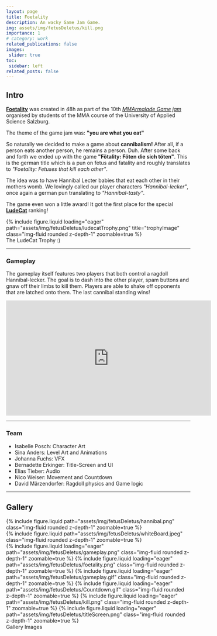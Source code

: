 ```yaml
---
layout: page
title: Foetality
description: An wacky Game Jam Game.
img: assets/img/fetusDeletus/kill.png
importance: 1
# category: work
related_publications: false
images:
 slider: true
toc:
 sidebar: left
related_posts: false
---
```


## Intro

<a href = "https://islberto-des-gemetzels.itch.io/foetality">**Foetality**</a> was created in 48h as part of the 10th <a href= "https://itch.io/jam/mmarmelade-game-jam">*MMArmalade Game jam*</a> organised by students of the MMA course of the University of Applied Science Salzburg.  

The theme of the game jam was: **"you are what you eat"**  

So naturally we decided to make a game about **cannibalism!** After all, if a person eats another person, he remains a person. Duh.
After some back and forth we ended up with the game **"Fötality: Föten die sich töten"**. This is the german title which is a pun on fetus and fatality and roughly translates to *"Foetality: Fetuses that kill each other"*.

The idea was to have Hannibal Lecter babies that eat each other in their mothers womb. We lovingly called our player characters *"Hannibal-lecker"*, once again a german pun translating to *"Hannibal-tasty"*.

The game even won a little award! It got the first place for the special <a href="https://lude.cat/">**LudeCat**</a> ranking!

<div class="row">
    <div class="col-sm mt-3 mt-md-0">
        {% include figure.liquid loading="eager" path="assets/img/fetusDeletus/ludecatTrophy.png" title="trophyImage" class="img-fluid rounded z-depth-1" zoomable=true %}
    </div>
</div>
<div class="caption">
    The LudeCat Trophy :)
</div>

---

### Gameplay
The gameplay itself features two players that both control a ragdoll Hannibal-lecker. The goal is to dash into the other player, spam buttons and gnaw off their limbs to kill them. Players are able to shake off opponents that are latched onto them. The last cannibal standing wins!

<iframe width="560" height="315" src="https://www.youtube.com/embed/R8pxAwZoBS8?si=8tYoXVudYEvitnFG" title="YouTube video player" frameborder="0" allow="accelerometer; autoplay; clipboard-write; encrypted-media; gyroscope; picture-in-picture; web-share" allowfullscreen></iframe>

<br/>

---

### Team
- Isabelle Posch: Character Art
- Sina Anders: Level Art and Animations
- Johanna Fuchs: VFX
- Bernadette Erkinger: Title-Screen and UI
- Elias Tieber: Audio
- Nico Weiser: Movement and Countdown
- David Märzendorfer: Ragdoll physics and Game logic

---

## Gallery

<div class="row mt-3">
    <div class="col-sm mt-3 mt-md-0">
        {% include figure.liquid path="assets/img/fetusDeletus/hannibal.png" class="img-fluid rounded z-depth-1" zoomable=true %}
    </div>
    <div class="col-sm mt-3 mt-md-0">
        {% include figure.liquid path="assets/img/fetusDeletus/whiteBoard.jpeg" class="img-fluid rounded z-depth-1" zoomable=true %}
    </div>
</div>


<swiper-container keyboard="true" navigation="true" pagination="true" pagination-clickable="true" pagination-dynamic-bullets="true" rewind="true">
  <swiper-slide>{% include figure.liquid loading="eager" path="assets/img/fetusDeletus/gameplay.png" class="img-fluid rounded z-depth-1" zoomable=true %}</swiper-slide>
  <swiper-slide>{% include figure.liquid loading="eager" path="assets/img/fetusDeletus/foetality.png" class="img-fluid rounded z-depth-1" zoomable=true %}</swiper-slide>
  <swiper-slide>{% include figure.liquid loading="eager" path="assets/img/fetusDeletus/gameplay.gif" class="img-fluid rounded z-depth-1" zoomable=true %}</swiper-slide>
  <swiper-slide>{% include figure.liquid loading="eager" path="assets/img/fetusDeletus/Countdown.gif" class="img-fluid rounded z-depth-1" zoomable=true %}</swiper-slide>
  <swiper-slide>{% include figure.liquid loading="eager" path="assets/img/fetusDeletus/kill.png" class="img-fluid rounded z-depth-1" zoomable=true %}</swiper-slide>
  <swiper-slide>{% include figure.liquid loading="eager" path="assets/img/fetusDeletus/titleScreen.png" class="img-fluid rounded z-depth-1" zoomable=true %}</swiper-slide>
  </swiper-container>
<div class="caption">
    Gallery Images
</div>
